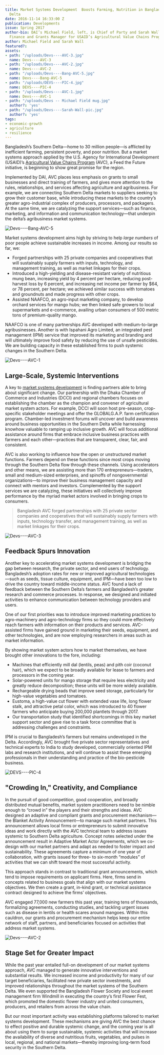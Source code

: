 ```yaml
---
title: Market Systems Development  Boosts Farming, Nutrition in Bangladesh’s Southern
  Delta
date: 2016-11-14 16:33:00 Z
publication: Developments
issue: Spring 2017
author-bio: DAI’s Michael Field, left, is Chief of Party and Sarah Wall is Acting
  Finance and Grants Manager for USAID’s Agricultural Value Chains Program in Bangladesh.
author: Michael Field and Sarah Wall
featured?: 
assets:
- path: "/uploads/Devs----AVC-3.jpg"
  name: Devs----AVC-3
- path: "/uploads/Devs----AVC-2.jpg"
  name: Devs----AVC-2
- path: "/uploads/Devs----Bang-AVC-5.jpg"
  name: Devs----Bang-AVC-5
- path: "/uploads/DEVS----PIC-4.jpg"
  name: DEVS----PIC-4
- path: "/uploads/Devs----AVC-1.jpg"
  name: Devs----AVC-1
- path: "/uploads/Devs -- Michael Field mug.jpg"
  author?: 'yes'
- path: "/uploads/Devs----Sarah-Wall-pic.jpg"
  author?: 'yes'
tags:
- economic-growth
- agriculture
- resilience
---
```


Bangladesh’s Southern Delta—home to 30 million people—is afflicted by inefficient farming, persistent poverty, and poor nutrition. But a market systems approach applied by the U.S. Agency for International Development (USAID)’s [Agricultural Value Chains Program](http://dai.com/our-work/projects/bangladesh%E2%80%94agricultural-value-chains-avc-program) (AVC), a Feed the Future initiative, is beginning to show great promise for the region.




Implemented by DAI, AVC places less emphasis on grants to small businesses and direct training of farmers, and gives more attention to the rules, relationships, and services affecting agriculture and agribusiness. For example, we are connecting Southern Delta markets to suppliers seeking to grow their customer base, while introducing these markets to the country’s greater agro-industrial complex of producers, processors, and packagers. At the same time, we are catalyzing the support services—such as finance, marketing, and information and communication technology—that underpin the delta’s agribusiness market systems.

![Devs----Bang-AVC-5](/uploads/Devs----Bang-AVC-5.jpg) 

Market systems development aims high by striving to help *large numbers* of poor people achieve sustainable increases in income. Among our results so far, we:

* Forged partnerships with 25 private companies and cooperatives that will sustainably supply farmers with inputs, technology, and management training, as well as market linkages for their crops.
* Introduced a high-yielding and disease-resistant variety of nutritious mung bean, increasing yield by 4 percent per hectare, reducing post-harvest loss by 6 percent, and increasing net income per farmer by $64, or 78 percent, per hectare; we achieved similar success with tomatoes and groundnuts and made progress with other crops.
* Assisted NAAFCO, an agro-input marketing company, to develop orchard services for mango hubs; we then linked safe growers to local supermarkets and e-commerce, availing urban consumers of 500 metric tons of premium-quality mango.

NAAFCO is one of many partnerships AVC developed with medium-to-large agribusinesses. Another is with Ispahani Agro Limited, an integrated pest management (IPM) service that improved its marketing and branding and will ultimately improve food safety by reducing the use of unsafe pesticides. We are building capacity in these established firms to push systemic changes in the Southern Delta.

![Devs----AVC-1](/uploads/Devs----AVC-1.jpg) 

## Large-Scale, Systemic Interventions

A key to [market systems development](http://dai.com/news-publications/news/new-primer-market-systems-development-available) is finding partners able to bring about significant change. Our partnership with the Dhaka Chamber of Commerce and Industries (DCCI) and regional chambers focuses on establishing the chamber as the champion and convener of agricultural market system actors. For example, DCCI will soon host pre-season, crop-specific stakeholder meetings and offer the GLOBALG.A.P. farm certification program. Chamber-led investment forums will uncover and build awareness around business opportunities in the Southern Delta while harnessing knowhow valuable to ramping up inclusive growth. AVC will focus additional assistance around firms that embrace inclusive business practices with farmers and each other—practices that are transparent, clear, fair, and consistent. 

AVC is also working to influence how the open or unstructured market functions. Farmers depend on these functions since most crops moving through the Southern Delta flow through these channels. Using accelerators and other means, we are assisting more than 170 entrepreneurs—traders, small and medium-sized enterprises, and spinoffs of nongovernmental organizations—to improve their business management capacity and connect with mentors and investors. Complemented by the support services we are catalyzing, these initiatives will collectively improve performance by the myriad market actors involved in bringing crops to consumers.

> Bangladesh AVC forged partnerships with 25 private sector companies and cooperatives that will sustainably supply farmers with inputs, technology transfer, and management training, as well as market linkages for their crops.

![Devs----AVC-3](/uploads/Devs----AVC-3.jpg) 

## Feedback Spurs Innovation

Another key to accelerating market systems development is bridging the gap between research, the private sector, and end users of technology. Bangladesh’s adoption rates for new or improved agricultural technologies—such as seeds, tissue culture, equipment, and IPM—have been too low to drive the country toward middle-income status. AVC found a lack of feedback between the Southern Delta’s farmers and Bangladesh’s greater research and commerce processes. In response, we designed and initiated activities to enhance communication between technology providers and users.

One of our first priorities was to introduce improved marketing practices to agro-machinery and agro-technology firms so they could more effectively reach farmers with information on their products and services. AVC-assisted firms have gained ground in marketing their seeds, equipment, and other technologies, and are now employing researchers in areas such as market information.

By showing market system actors how to market themselves, we have brought other innovations to the fore, including:

* Machines that efficiently mill dal (lentils, peas) and pith coir (coconut hair), which we expect to be broadly available for lease to farmers and processors in the coming year.
* Solar-powered units for mango storage that require less electricity and greatly reduce decomposition; these units will be more widely available.
* Rechargeable drying beads that improve seed storage, particularly for high-value vegetables and tomatoes.
* Eustoma, a high-value cut flower with extended vase life, long flower stalk, and attractive petal color, which was introduced to 40 flower farmers who anticipate buying 200,000 plantlets through 2017.
* Our transportation study that identified shortcomings in this key market support sector and gave rise to a task force committee that is addressing challenges and constraints.

IPM is crucial to Bangladesh’s farmers but remains undeveloped in the Delta. Accordingly, AVC brought five private sector representatives and technical experts to India to study developed, commercially oriented IPM labs and research institutions, and will continue to assist these emerging professionals in their understanding and practice of the bio-pesticide business.

![DEVS----PIC-4](/uploads/DEVS----PIC-4.jpg) 

## "Crowding In," Creativity, and Compliance 

In the pursuit of good competition, good cooperation, and broadly distributed mutual benefits, market system practitioners need to be nimble enough to “crowd in” the players and their strengths and ideas. AVC designed an adaptive and compliant grants and procurement mechanism—the Blanket Activity Announcement—to manage such market partners. This announcement allows local firms or entrepreneurs to submit innovative ideas and work directly with the AVC technical team to address issues systemic to Southern Delta agriculture. Concept notes selected under the announcement result in Adaptive Market Actor Agreements, which we co-design with our market partners and adapt as needed to foster impact and sustainability. These agreements capture a minimum of one year of collaboration, with grants issued for three- to six-month “modules” of activities that we can shift toward the most successful activity. 

This approach stands in contrast to traditional grant announcements, which tend to impose requirements on applicant firms. Here, firms send in concepts related to business goals that align with our market systems objectives. We then create a grant, in-kind grant, or technical assistance contract designed to achieve the firms’ objectives.

AVC engaged 77,000 new farmers this past year, training tens of thousands, formalizing agreements, conducting studies, and tackling urgent issues such as disease in lentils or health scares around mangoes. Within this cauldron, our grants and procurement mechanism helps keep our entire network of staff, partners, and beneficiaries focused on activities that address market systems.

![Devs----AVC-2](/uploads/Devs----AVC-2.jpg) 

## Stage Set for Greater Impact

While the past year entailed full-on development of our market systems approach, AVC managed to generate innovative interventions and substantial results. We increased income and productivity for many of our target beneficiaries, facilitated new private sector investments, and improved relationships throughout the market systems of the Southern Delta. We even supported the Bangladesh Flower Society and local event management firm Windmill in executing the country’s first Flower Fest, which promoted the domestic flower industry and united consumers, producers, and retailers from across the value chain.

But our most important activity was establishing platforms tailored to market systems development. These mechanisms are giving AVC the best chance to effect positive and durable systemic change, and the coming year is all about using them to surge sustainable, systemic activities that will increase the availability of diverse and nutritious fruits, vegetables, and pulses in local, regional, and national markets—thereby improving long-term food security in the Southern Delta.
